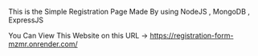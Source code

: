 
This is the Simple Registration Page Made By using NodeJS , MongoDB , ExpressJS

You Can View This Website on this URL -> https://registration-form-mzmr.onrender.com/
